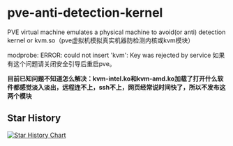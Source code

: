 # pve-anti-detection-kernel
PVE virtual machine emulates a physical machine to avoid(or anti) detection kernel or kvm.so（pve虚拟机模拟真实机器防检测内核或kvm模块）

modprobe: ERROR: could not insert 'kvm': Key was rejected by service 如果有这个问题请关闭安全引导后重启pve。

**目前已知问题不知道怎么解决：kvm-intel.ko和kvm-amd.ko加载了打开什么软件都感觉淡入淡出，远程连不上，ssh不上，网页经常说时间快了，所以不发布这两个模块**

## Star History

[![Star History Chart](https://api.star-history.com/svg?repos=lixiaoliu666/pve-anti-detection-kernel&type=Date)](https://www.star-history.com/#lixiaoliu666/pve-anti-detection-kernel&Date)

